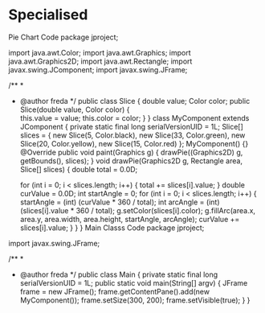 # Specialised
Pie Chart Code
package jproject;

import java.awt.Color;
import java.awt.Graphics;
import java.awt.Graphics2D;
import java.awt.Rectangle;
import javax.swing.JComponent;
import javax.swing.JFrame;

/**
 *
 * @author freda
 */
public class Slice {
    double value;
   Color color;
   public Slice(double value, Color color) {  
      this.value = value;
      this.color = color;
   }
}
class MyComponent extends JComponent {
    private static final long serialVersionUID = 1L;
   Slice[] slices = { 
      new Slice(5, Color.black), new Slice(33, Color.green), new Slice(20, Color.yellow), new Slice(15, Color.red) 
   };
   MyComponent() {}
    @Override
   public void paint(Graphics g) {
      drawPie((Graphics2D) g, getBounds(), slices);
   }
   void drawPie(Graphics2D g, Rectangle area, Slice[] slices) {
      double total = 0.0D;
      
      for (int i = 0; i < slices.length; i++) {
         total += slices[i].value;
      }
      double curValue = 0.0D;
      int startAngle = 0;
      for (int i = 0; i < slices.length; i++) {
         startAngle = (int) (curValue * 360 / total);
         int arcAngle = (int) (slices[i].value * 360 / total);
         g.setColor(slices[i].color);
         g.fillArc(area.x, area.y, area.width, area.height, startAngle, arcAngle);
         curValue += slices[i].value;
      }
   }
}
Main Classs Code
package jproject;

import javax.swing.JFrame;

/**
 *
 * @author freda
 */
public class Main {
    private static final long serialVersionUID = 1L;
   public static void main(String[] argv) {
      JFrame frame = new JFrame();
      frame.getContentPane().add(new MyComponent());
      frame.setSize(300, 200);
      frame.setVisible(true);
   }
}
